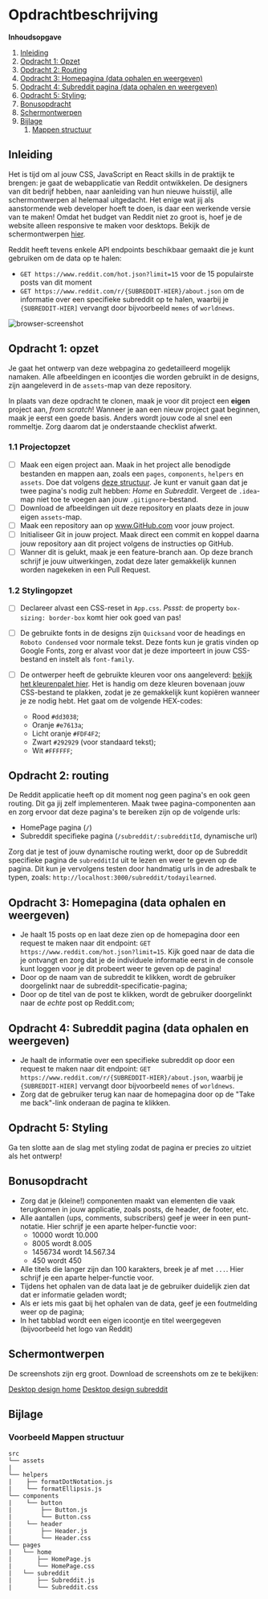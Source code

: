 # Opdrachtbeschrijving

**Inhoudsopgave**

1. [Inleiding](#inleiding)
2. [Opdracht 1: Opzet](#opdracht-1-opzet)
3. [Opdracht 2: Routing](#opdracht-2-routing)
4. [Opdracht 3: Homepagina (data ophalen en weergeven)](#opdracht-3-homepagina-data-ophalen-en-weergeven)
5. [Opdracht 4: Subreddit pagina (data ophalen en weergeven)](#opdracht-4-subreddit-pagina-data-ophalen-en-weergeven)
7. [Opdracht 5: Styling](#opdracht-5-styling);
8. [Bonusopdracht](#bonusopdracht)
9. [Schermontwerpen](#schermontwerpen)
10. [Bijlage](#bijlage)
    1. [Mappen structuur](#voorbeeld-mappen-structuur)

## Inleiding
Het is tijd om al jouw CSS, JavaScript en React skills in de praktijk te brengen: je gaat de webapplicatie van Reddit ontwikkelen. De
designers van dit bedrijf hebben, naar aanleiding van hun nieuwe huisstijl, alle schermontwerpen al helemaal uitgedacht. Het
enige wat jij als aanstormende web developer hoeft te doen, is daar een werkende versie van te maken! Omdat het budget van Reddit niet zo groot is, hoef je de website alleen responsive te maken voor desktops. Bekijk de schermontwerpen [hier](#schermontwerpen).

Reddit heeft tevens enkele API endpoints beschikbaar gemaakt die je kunt gebruiken om de data op te halen:
* `GET https://www.reddit.com/hot.json?limit=15` voor de 15 populairste posts van dit moment
* `GET https://www.reddit.com/r/{SUBREDDIT-HIER}/about.json` om de informatie over een specifieke subreddit op te halen, waarbij je `{SUBREDDIT-HIER]` vervangt door bijvoorbeeld `memes` of `worldnews`.

![browser-screenshot](./src/assets/screenshot.png)

## Opdracht 1: opzet

Je gaat het ontwerp van deze webpagina zo gedetailleerd mogelijk namaken. Alle afbeeldingen en icoontjes die
worden gebruikt in de designs, zijn aangeleverd in de `assets`-map van deze repository.

In plaats van deze opdracht te clonen, maak je voor dit project een **eigen** project aan, _from scratch_!
Wanneer je aan een nieuw project gaat beginnen, maak je eerst een goede basis. Anders wordt jouw code al snel een
rommeltje. Zorg daarom dat je onderstaande checklist afwerkt.

### 1.1 Projectopzet

- [ ] Maak een eigen project aan. Maak in het project alle benodigde bestanden en mappen aan, zoals een `pages`, `components`, `helpers` en `assets`. Doe dat volgens [deze structuur](#voorbeeld-mappen-structuur). Je kunt er vanuit gaan dat je twee pagina's nodig zult hebben: _Home_ en _Subreddit_. Vergeet de `.idea`-map niet toe te voegen aan jouw `.gitignore`-bestand.
- [ ] Download de afbeeldingen uit deze repository en plaats deze in jouw eigen `assets`-map.
- [ ] Maak een repository aan op www.GitHub.com voor jouw project.
- [ ] Initialiseer Git in jouw project. Maak direct een commit en koppel daarna jouw repository aan dit project volgens de
  instructies op GitHub.
- [ ] Wanner dit is gelukt, maak je een feature-branch aan. Op deze branch schrijf je jouw uitwerkingen, zodat
  deze later gemakkelijk kunnen worden nagekeken in een Pull Request.

### 1.2 Stylingopzet

- [ ] Declareer alvast een CSS-reset in `App.css`. *Pssst*: de property `box-sizing: border-box` komt hier ook goed van pas!

- [ ] De gebruikte fonts in de designs zijn `Quicksand` voor de headings en `Roboto Condensed` voor normale tekst. Deze fonts kun
  je gratis vinden op Google Fonts, zorg er alvast voor dat je deze importeert in jouw CSS-bestand en instelt
  als `font-family`.

- [ ] De ontwerper heeft de gebruikte kleuren voor ons
  aangeleverd: [bekijk het kleurenpalet hier](https://coolors.co/dd3038-e7613a-fdf4f2-ffffff-292929). Het is handig om
  deze kleuren bovenaan jouw CSS-bestand te plakken, zodat je ze gemakkelijk kunt kopiëren wanneer je ze nodig
  hebt. Het gaat om de volgende HEX-codes:
    - Rood `#dd3038`;
    - Oranje `#e7613a`;
    - Licht oranje `#FDF4F2`;
    - Zwart `#292929` (voor standaard tekst);
    - Wit `#FFFFFF`;

## Opdracht 2: routing
De Reddit applicatie heeft op dit moment nog geen pagina's en ook geen routing. Dit ga jij zelf implementeren. Maak twee pagina-componenten aan en zorg ervoor dat deze pagina's te bereiken zijn op de volgende urls:
* HomePage pagina (`/`)
* Subreddit specifieke pagina (`/subreddit/:subredditId`, dynamische url)

Zorg dat je test of jouw dynamische routing werkt, door op de Subreddit specifieke pagina de `subredditId` uit te lezen en weer te geven op de pagina. Dit kun je vervolgens testen door handmatig urls in de adresbalk te typen, zoals: `http://localhost:3000/subreddit/todayilearned`.

## Opdracht 3: Homepagina (data ophalen en weergeven)
* Je haalt 15 posts op en laat deze zien op de homepagina door een request te maken naar dit endpoint: `GET https://www.reddit.com/hot.json?limit=15`. Kijk goed naar de data die je ontvangt en zorg dat je de individuele informatie eerst in de console kunt loggen voor je dit probeert weer te geven op de pagina!
* Door op de naam van de subreddit te klikken, wordt de gebruiker doorgelinkt naar de subreddit-specificatie-pagina;
* Door op de titel van de post te klikken, wordt de gebruiker doorgelinkt naar de _echte_ post op Reddit.com;

## Opdracht 4: Subreddit pagina (data ophalen en weergeven)
* Je haalt de informatie over een specifieke subreddit op door een request te maken naar dit endpoint: `GET https://www.reddit.com/r/{SUBREDDIT-HIER}/about.json`,  waarbij je `{SUBREDDIT-HIER]` vervangt door bijvoorbeeld `memes` of `worldnews`.
* Zorg dat de gebruiker terug kan naar de homepagina door op de "Take me back"-link onderaan de pagina te klikken.

## Opdracht 5: Styling
Ga ten slotte aan de slag met styling zodat de pagina er precies zo uitziet als het ontwerp!

## Bonusopdracht
* Zorg dat je (kleine!) componenten maakt van elementen die vaak terugkomen in jouw applicatie, zoals posts, de header, de footer, etc.
* Alle aantallen (ups, comments, subscribers) geef je weer in een punt-notatie. Hier schrijf je een aparte helper-functie voor:
    * 10000 wordt 10.000
    * 8005 wordt 8.005
    * 1456734 wordt 14.567.34
    * 450 wordt 450
* Alle titels die langer zijn dan 100 karakters, breek je af met `...`. Hier schrijf je een aparte helper-functie voor.
* Tijdens het ophalen van de data laat je de gebruiker duidelijk zien dat dat er informatie geladen wordt;
* Als er iets mis gaat bij het ophalen van de data, geef je een foutmelding weer op de pagina;
* In het tabblad wordt een eigen icoontje en titel weergegeven (bijvoorbeeld het logo van Reddit)

## Schermontwerpen
De screenshots zijn erg groot. Download de screenshots om ze te bekijken:

[Desktop design home](https://github.com/hogeschoolnovi/frontend-react-concept-opdracht/blob/master/src/assets/screenshot-reddit-home.png)
[Desktop design subreddit](https://github.com/hogeschoolnovi/frontend-react-concept-opdracht/blob/master/src/assets/screenshot-reddit-subreddit.png)

## Bijlage

### Voorbeeld Mappen structuur

```
src
└── assets
|
└── helpers
|    ├── formatDotNotation.js
|    └── formatEllipsis.js
└── components
|    └── button
|        ├── Button.js
|        └── Button.css
|    └── header
|        ├── Header.js
|        └── Header.css
└── pages
|   └── home
|       ├── HomePage.js
|       └── HomePage.css
|   └── subreddit
|       ├── Subreddit.js
|       └── Subreddit.css
```